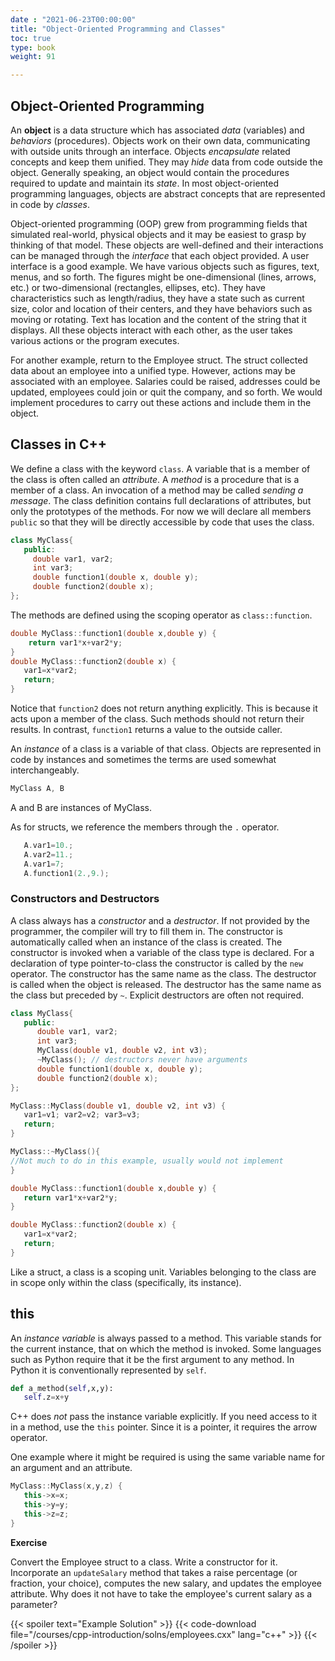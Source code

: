 ```yaml
---
date : "2021-06-23T00:00:00"
title: "Object-Oriented Programming and Classes"
toc: true
type: book
weight: 91

---
```


## Object-Oriented Programming

An __object__ is a data structure which has associated _data_ (variables) and _behaviors_ (procedures).
Objects work on their own data, communicating with outside units through an interface.
Objects _encapsulate_ related concepts and keep them unified.  They may _hide_ data from code outside the object.
Generally speaking, an object would contain the procedures required to update and maintain its _state_. 
In most object-oriented programming languages, objects are abstract concepts that are represented in code by _classes_. 

Object-oriented programming (OOP) grew from programming fields that simulated real-world, physical objects and it may be easiest to grasp by thinking of that model.  These objects are well-defined and their interactions can be managed through the _interface_ that each object provided.  A user interface is a good example.  We have various objects such as figures, text, menus, and so forth. The figures might be one-dimensional (lines, arrows, etc.) or two-dimensional (rectangles, ellipses, etc).  They have characteristics such as length/radius, they have a state such as current size, color and location of their centers, and they have behaviors such as moving or rotating.  Text has location and the content of the string that it displays.  All these objects interact with each other, as the user takes various actions or the program executes.

For another example, return to the Employee struct.  The struct collected data about an employee into a unified type.  However, actions may be associated with an employee.  Salaries could be raised, addresses could be updated, employees could join or quit the company, and so forth. We would implement procedures to carry out these actions and include them in the object.

## Classes in C++

We define a class with the keyword `class`.
A variable that is a member of the class is often called an _attribute_.  A _method_ is a procedure that is a member of a class.  An invocation of a method may be called _sending a message_.
The class definition contains full declarations of attributes, but only the 
prototypes of the methods.
For now we will declare all members `public` so that they will be directly accessible by code that uses the class.
```c++
class MyClass{
   public:
     double var1, var2;
     int var3;
     double function1(double x, double y);
     double function2(double x);
};
```
The methods are defined using the scoping operator as `class::function`.
```c++
double MyClass::function1(double x,double y) {
    return var1*x+var2*y;
}
double MyClass::function2(double x) {
   var1=x*var2;
   return;
}
```
Notice that `function2` does not return anything explicitly.  This is because it acts upon a member of the class.  Such methods should not return their results.  In contrast, `function1` returns a value to the outside caller. 

An _instance_ of a class is a variable of that class.  Objects are represented in code by instances and sometimes the terms are used somewhat interchangeably.
```c++
MyClass A, B
```
A and B are instances of MyClass.   

As for structs, we reference the members through the `.` operator.
```c++
   A.var1=10.;
   A.var2=11.;
   A.var1=7;
   A.function1(2.,9.);
```

### Constructors and Destructors

A class always has a _constructor_ and a _destructor_.  If not provided by the programmer, the compiler will try to fill them in.
The constructor is automatically called when an instance of the class is created.
The constructor is invoked when a variable of the class type is declared.
For a declaration of type pointer-to-class the constructor is called by the `new` operator.
The constructor has the same name as the class.
The destructor is called when the object is released.
The destructor has the same name as the class but preceded by `~`.
Explicit destructors are often not required.

```c++
class MyClass{
   public:
      double var1, var2;
      int var3;
      MyClass(double v1, double v2, int v3);
      ~MyClass(); // destructors never have arguments
      double function1(double x, double y);
      double function2(double x);
};

MyClass::MyClass(double v1, double v2, int v3) {
   var1=v1; var2=v2; var3=v3;
   return;
}

MyClass::~MyClass(){
//Not much to do in this example, usually would not implement
}

double MyClass::function1(double x,double y) {
   return var1*x+var2*y;
}

double MyClass::function2(double x) {
   var1=x*var2;
   return;
}
```

Like a struct, a class is a scoping unit.  Variables belonging to the class are in scope only within the class (specifically, its instance).

## this

An _instance variable_ is always passed to a method.  This variable stands for the current instance, that on which the method is invoked.  Some languages such as Python require that it be the first argument to any method.
In Python it is conventionally represented by `self`.
```python
def a_method(self,x,y):
   self.z=x+y
```
C++ does _not_ pass the instance variable explicitly.
If you need access to it in a method, use the `this` pointer.
Since it is a pointer, it requires the arrow operator.

One example where it might be required is using the same variable name for an argument and an attribute.
```c++
MyClass::MyClass(x,y,z) {
   this->x=x;
   this->y=y;
   this->z=z;
}
```

**Exercise**

Convert the Employee struct to a class.  Write a constructor for it. Incorporate an `updateSalary` method that takes a raise percentage (or fraction, your choice), computes the new salary, and updates the employee attribute. Why does it not have to take the employee's
current salary as a parameter?

{{< spoiler text="Example Solution" >}}
{{< code-download file="/courses/cpp-introduction/solns/employees.cxx" lang="c++" >}}
{{< /spoiler >}}

